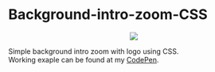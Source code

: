 # Background-intro-zoom-CSS

<p align="center"><img src="https://i.giphy.com/media/j57LOJQk6EqBLoCDCf/source.gif"></p>
Simple background intro zoom with logo using CSS.<br>
Working exaple can be found at my <a href="https://codepen.io/keptup/pen/JqRLow" alt="Background zoom GIF">CodePen</a>.
